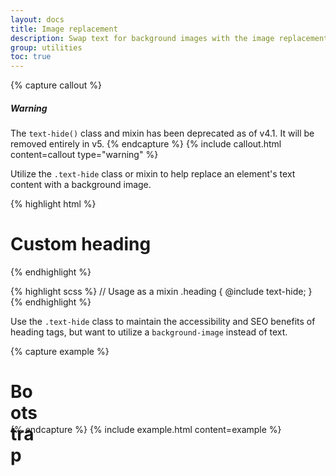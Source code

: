 ```yaml
---
layout: docs
title: Image replacement
description: Swap text for background images with the image replacement class.
group: utilities
toc: true
---
```


{% capture callout %}
##### Warning
The `text-hide()` class and mixin has been deprecated as of v4.1. It will be removed entirely in v5.
{% endcapture %}
{% include callout.html content=callout type="warning" %}

Utilize the `.text-hide` class or mixin to help replace an element's text content with a background image.

{% highlight html %}
<h1 class="text-hide">Custom heading</h1>
{% endhighlight %}

{% highlight scss %}
// Usage as a mixin
.heading {
  @include text-hide;
}
{% endhighlight %}

Use the `.text-hide` class to maintain the accessibility and SEO benefits of heading tags, but want to utilize a `background-image` instead of text.

{% capture example %}
<h1 class="text-hide" style="background-image: url('/images/bootstrap-solid.svg'); width: 50px; height: 50px;">Bootstrap</h1>
{% endcapture %}
{% include example.html content=example %}
